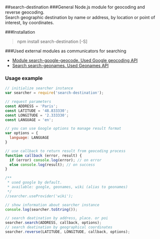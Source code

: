 ##search-destination
###General
Node.js module for geocoding and reverse geocoding.  
Search geographic destination by name or address, by location or point of interest, by coordinates.

###Installation
>npm install search-destination [-S]

###Used external modules as communicators for searching
* [Module search-google-geocode. Used Google geocoding API](https://github.com/kolegm/google-geocoder)
* [Search search-geonames. Used Geonames API](https://github.com/kolegm/search-geonames)

### Usage example
```javascript
// initialize searcher instance
var searcher = require('search-destination');

// request parameters
const ADDRESS = 'Paris';
const LATITUDE = '48.833330';
const LONGITUDE = '2.333330';
const LANGUAGE = 'en';

// you can use Google options to manage result format
var options = {
  language: LANGUAGE
}

// use callback to return result from geocoding process
function callback (error, result) {
  if (error) console.log(error); // on error
  else console.log(result); // on success
}

/**
 * used google by default.
 * available: google, geonames, wiki (alias to geonames)
 */
//searcher.useProvider('wiki');

// show information about searcher instance
console.log(searcher.toString());

// search deatination by address, place. or poi
searcher.search(ADDRESS, callback, options);
// search deatination by geographical coordinates
searcher.reverse(LATITUDE, LONGITUDE, callback, options);
```
